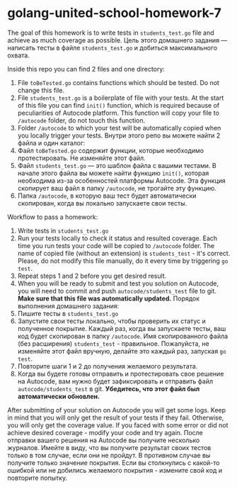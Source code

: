 # golang-united-school-homework-7

The goal of this homework is to write tests in `students_test.go` file and achieve as much coverage as possible.
Цель этого домашнего задания — написать тесты в файле `students_test.go` и добиться максимального охвата.

Inside this repo you can find 2 files and one directory:
1. File `toBeTested.go` contains functions which should be tested. Do not change this file.
2. File `students_test.go` is a boilerplate of file with your tests. At the start of this file you can find `init()` function, which is required because of peculiarities of Autocode platform. This function will copy your file to `/autocode` folder, do not touch this function.
3. Folder `/autocode` to which your test will be automatically copied when you locally trigger your tests.
Внутри этого репо вы можете найти 2 файла и один каталог:
1. Файл `toBeTested.go` содержит функции, которые необходимо протестировать. Не изменяйте этот файл.
2. Файл `students_test.go` — это шаблон файла с вашими тестами. В начале этого файла вы можете найти функцию `init()`, которая необходима из-за особенностей платформы Autocode. Эта функция скопирует ваш файл в папку `/autocode`, не трогайте эту функцию.
3. Папка `/autocode`, в которую ваш тест будет автоматически скопирован, когда вы локально запускаете свои тесты.

Workflow to pass a homework: 
1. Write tests in `students_test.go`
2. Run your tests locally to check it status and resulted coverage. Each time you run tests your code will be copied to `/autocode` folder. The name of copied file (without an extension) is `students_test` - it's correct. Please, do not modify this file manually, do it every time by triggering `go test`.
3. Repeat steps 1 and 2 before you get desired result.
4. When you will be ready to submit and test you solution on Autocode, you will need to commit and push `autocode/students_test` file to git. **Make sure that this file was automatically updated.** 
Порядок выполнения домашнего задания:
1. Пишите тесты в `students_test.go`
2. Запустите свои тесты локально, чтобы проверить их статус и полученное покрытие. Каждый раз, когда вы запускаете тесты, ваш код будет скопирован в папку `/autocode`. Имя скопированного файла (без расширения) `students_test` - правильное. Пожалуйста, не изменяйте этот файл вручную, делайте это каждый раз, запуская `go test`.
3. Повторите шаги 1 и 2 до получения желаемого результата.
4. Когда вы будете готовы отправить и протестировать свое решение на Autocode, вам нужно будет зафиксировать и отправить файл `autocode/students_test` в git. **Убедитесь, что этот файл был автоматически обновлен.**

After submitting of your solution on Autocode you will get some logs. Keep in mind that you will only get the result of your tests if they fail. Otherwise, you will only get the coverage value. If you faced with some error or did not achieve desired coverage - modify your code and try again.
После отправки вашего решения на Autocode вы получите несколько журналов. Имейте в виду, что вы получите результат своих тестов только в том случае, если они не пройдут. В противном случае вы получите только значение покрытия. Если вы столкнулись с какой-то ошибкой или не добились желаемого покрытия - измените свой код и повторите попытку.
